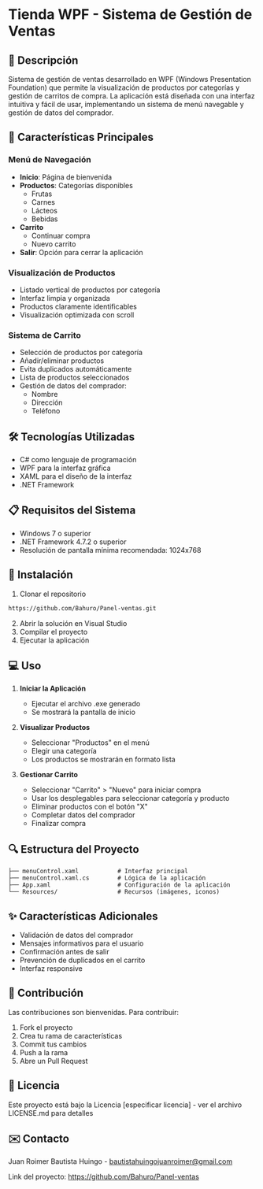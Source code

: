 # Tienda WPF - Sistema de Gestión de Ventas

## 📝 Descripción
Sistema de gestión de ventas desarrollado en WPF (Windows Presentation Foundation) que permite la visualización de productos por categorías y gestión de carritos de compra. La aplicación está diseñada con una interfaz intuitiva y fácil de usar, implementando un sistema de menú navegable y gestión de datos del comprador.

## 🚀 Características Principales

### Menú de Navegación
- **Inicio**: Página de bienvenida
- **Productos**: Categorías disponibles
  - Frutas
  - Carnes
  - Lácteos
  - Bebidas
- **Carrito**
  - Continuar compra
  - Nuevo carrito
- **Salir**: Opción para cerrar la aplicación

### Visualización de Productos
- Listado vertical de productos por categoría
- Interfaz limpia y organizada
- Productos claramente identificables
- Visualización optimizada con scroll

### Sistema de Carrito
- Selección de productos por categoría
- Añadir/eliminar productos
- Evita duplicados automáticamente
- Lista de productos seleccionados
- Gestión de datos del comprador:
  - Nombre
  - Dirección
  - Teléfono

## 🛠️ Tecnologías Utilizadas
- C# como lenguaje de programación
- WPF para la interfaz gráfica
- XAML para el diseño de la interfaz
- .NET Framework

## 📋 Requisitos del Sistema
- Windows 7 o superior
- .NET Framework 4.7.2 o superior
- Resolución de pantalla mínima recomendada: 1024x768

## 🔧 Instalación
1. Clonar el repositorio
```bash
https://github.com/Bahuro/Panel-ventas.git
```
2. Abrir la solución en Visual Studio
3. Compilar el proyecto
4. Ejecutar la aplicación

## 💻 Uso
1. **Iniciar la Aplicación**
   - Ejecutar el archivo .exe generado
   - Se mostrará la pantalla de inicio

2. **Visualizar Productos**
   - Seleccionar "Productos" en el menú
   - Elegir una categoría
   - Los productos se mostrarán en formato lista

3. **Gestionar Carrito**
   - Seleccionar "Carrito" > "Nuevo" para iniciar compra
   - Usar los desplegables para seleccionar categoría y producto
   - Eliminar productos con el botón "X"
   - Completar datos del comprador
   - Finalizar compra

## 🔍 Estructura del Proyecto
```
├── menuControl.xaml           # Interfaz principal
├── menuControl.xaml.cs        # Lógica de la aplicación
├── App.xaml                   # Configuración de la aplicación
└── Resources/                 # Recursos (imágenes, iconos)
```

## ✨ Características Adicionales
- Validación de datos del comprador
- Mensajes informativos para el usuario
- Confirmación antes de salir
- Prevención de duplicados en el carrito
- Interfaz responsive

## 🤝 Contribución
Las contribuciones son bienvenidas. Para contribuir:
1. Fork el proyecto
2. Crea tu rama de características
3. Commit tus cambios
4. Push a la rama
5. Abre un Pull Request

## 📄 Licencia
Este proyecto está bajo la Licencia [especificar licencia] - ver el archivo LICENSE.md para detalles

## ✉️ Contacto
Juan Roimer Bautista Huingo - bautistahuingojuanroimer@gmail.com

Link del proyecto: https://github.com/Bahuro/Panel-ventas
